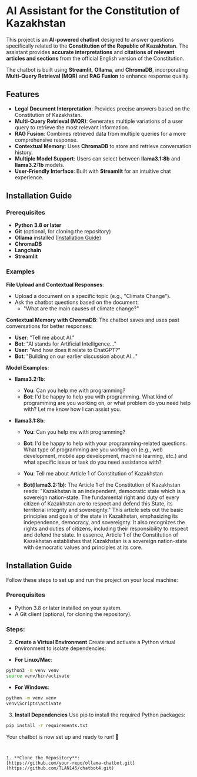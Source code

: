 # AI Assistant for the Constitution of Kazakhstan

This project is an **AI-powered chatbot** designed to answer questions specifically related to the **Constitution of the Republic of Kazakhstan**. The assistant provides **accurate interpretations** and **citations of relevant articles and sections** from the official English version of the Constitution.

The chatbot is built using **Streamlit**, **Ollama**, and **ChromaDB**, incorporating **Multi-Query Retrieval (MQR)** and **RAG Fusion** to enhance response quality.

## Features
- **Legal Document Interpretation**: Provides precise answers based on the Constitution of Kazakhstan.
- **Multi-Query Retrieval (MQR)**: Generates multiple variations of a user query to retrieve the most relevant information.
- **RAG Fusion**: Combines retrieved data from multiple queries for a more comprehensive response.
- **Contextual Memory**: Uses **ChromaDB** to store and retrieve conversation history.
- **Multiple Model Support**: Users can select between **llama3.1:8b** and **llama3.2:1b** models.
- **User-Friendly Interface**: Built with **Streamlit** for an intuitive chat experience.

## Installation Guide

### Prerequisites
- **Python 3.8 or later**
- **Git** (optional, for cloning the repository)
- **Ollama** installed ([Installation Guide](https://ollama.ai/))
- **ChromaDB**
- **Langchain**
- **Streamlit**

### Examples

**File Upload and Contextual Responses**:
- Upload a document on a specific topic (e.g., "Climate Change").
- Ask the chatbot questions based on the document: 
  - "What are the main causes of climate change?"

**Contextual Memory with ChromaDB**:
The chatbot saves and uses past conversations for better responses:
- **User**: "Tell me about AI."
- **Bot**: "AI stands for Artificial Intelligence..."
- **User**: "And how does it relate to ChatGPT?"
- **Bot**: "Building on our earlier discussion about AI..."

**Model Examples**:

- **llama3.2:1b**:
  - **You**: Can you help me with programming?
  - **Bot**: I'd be happy to help you with programming. What kind of programming are you working on, or what problem do you need help with? Let me know how I can assist you.

- **llama3.1:8b**:
  - **You**: Can you help me with programming?
  - **Bot**: I'd be happy to help with your programming-related questions. What type of programming are you working on (e.g., web development, mobile app development, machine learning, etc.) and what specific issue or task do you need assistance with?
  
  - **You**: Tell me about Article 1 of Constitution of Kazakhstan
  - **Bot(llama3.2:1b)**: The Article 1 of the Constitution of Kazakhstan reads: "Kazakhstan is an independent, democratic state which is a sovereign nation-state. The fundamental right and duty of every citizen of Kazakhstan are to respect and defend this State, its territorial integrity and sovereignty." This article sets out the basic principles and goals of the state in Kazakhstan, emphasizing its independence, democracy, and sovereignty. It also recognizes the rights and duties of citizens, including their responsibility to respect and defend the state. In essence, Article 1 of the Constitution of Kazakhstan establishes that Kazakhstan is a sovereign nation-state with democratic values and principles at its core.

## Installation Guide

Follow these steps to set up and run the project on your local machine:

### Prerequisites
- Python 3.8 or later installed on your system.
- A Git client (optional, for cloning the repository).

### Steps:

2. **Create a Virtual Environment**
Create and activate a Python virtual environment to isolate dependencies:

- **For Linux/Mac**:
```bash
python3 -m venv venv
source venv/bin/activate
```

- **For Windows**:
```cmd
python -m venv venv
venv\Scripts\activate
```

3. **Install Dependencies**
Use pip to install the required Python packages:
```bash
pip install -r requirements.txt
```

Your chatbot is now set up and ready to run! 🚀
```


1. **Clone the Repository**:
[https://github.com/your-repo/ollama-chatbot.git](https://github.com/TLAN145/chatbot4.git)
